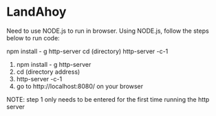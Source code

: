 # LandAhoy
Need to use NODE.js to run in browser.
Using NODE.js, follow the steps below to run code:

npm install - g http-server
cd (directory)
http-server -c-1

1. npm install - g http-server
2. cd (directory address)
3. http-server -c-1
4. go to http://localhost:8080/ on your browser


NOTE: step 1 only needs to be entered for the first time running the http server

